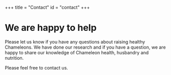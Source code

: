+++
title = "Contact"
id = "contact"
+++

# We are happy to help

Please let us know if you have any questions about raising healthy Chameleons. We have done our research and if you have a question, we are happy to share our knowledge of Chameleon health, husbandry and nutrition.

Please feel free to contact us.
